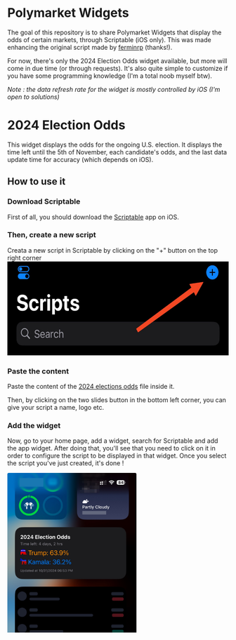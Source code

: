 # Polymarket Widgets
The goal of this repository is to share Polymarket Widgets that display the odds of certain markets, through Scriptable (iOS only). This was made enhancing the original script made by [ferminrp](https://gist.github.com/ferminrp) (thanks!).

For now, there's only the 2024 Election Odds widget available, but more will come in due time (or through requests). It's also quite simple to customize if you have some programming knowledge (I'm a total noob myself btw).

*Note : the data refresh rate for the widget is mostly controlled by iOS (I'm open to solutions)*

# 2024 Election Odds
This widget displays the odds for the ongoing U.S. election. It displays the time left until the 5th of November, each candidate's odds, and the last data update time for accuracy (which depends on iOS).

## How to use it

### Download Scriptable
First of all, you should download the [Scriptable](https://scriptable.app/) app on iOS.

### Then, create a new script
Creata a new script in Scriptable by clicking on the "+" button on the top right corner
<img src="illustrations/scripts.jpeg" width="589" height="214">

### Paste the content
Paste the content of the [2024 elections odds](https://github.com/0xNoe/polymarket-widgets/blob/main/2024-election-odds) file inside it.

Then, by clicking on the two slides button in the bottom left corner, you can give your script a name, logo etc.

### Add the widget
Now, go to your home page, add a widget, search for Scriptable and add the app widget. After doing that, you'll see that you need to click on it in order to configure the script to be displayed in that widget. Once you select the script you've just created, it's done !

<img src="illustrations/widget.png" width="294" height="364">
